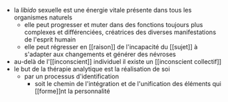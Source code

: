 - la *libido* sexuelle est une énergie vitale présente dans tous les organismes naturels
  - elle peut progresser et muter dans des fonctions toujours plus complexes et différenciées, créatrices des diverses manifestations de l'esprit humain
  - elle peut régresser en [[raison]] de l'incapacité du [[sujet]] à s'adapter aux changements et générer des névroses
- au-delà de l'[[inconscient]] individuel il existe un [[inconscient collectif]]
- le but de la thérapie analytique est la réalisation de soi
  - par un processus d'identification
    - soit le chemin de l'intégration et de l'unification des éléments qui [[forme]]nt la personnalité